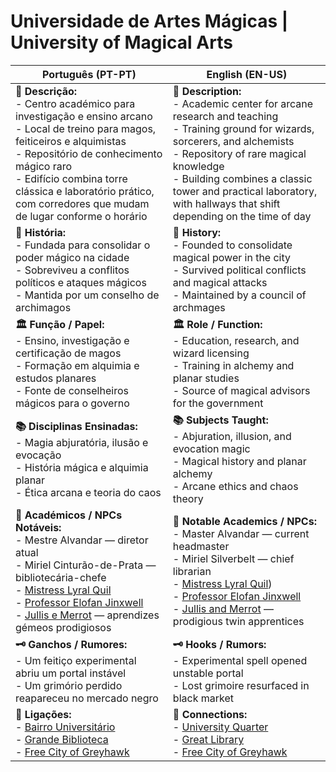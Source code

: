 # Universidade de Artes Mágicas | University of Magical Arts

| **Português (PT-PT)**                                                                                                                                                                                                                                                                                  | **English (EN-US)**                                                                                                                                                                                                                                                                                        |
| ------------------------------------------------------------------------------------------------------------------------------------------------------------------------------------------------------------------------------------------------------------------------------------------------------ | ---------------------------------------------------------------------------------------------------------------------------------------------------------------------------------------------------------------------------------------------------------------------------------------------------------- |
| **📝 Descrição:**<br> - Centro académico para investigação e ensino arcano<br> - Local de treino para magos, feiticeiros e alquimistas<br> - Repositório de conhecimento mágico raro<br> - Edifício combina torre clássica e laboratório prático, com corredores que mudam de lugar conforme o horário | **📝 Description:**<br> - Academic center for arcane research and teaching<br> - Training ground for wizards, sorcerers, and alchemists<br> - Repository of rare magical knowledge<br> - Building combines a classic tower and practical laboratory, with hallways that shift depending on the time of day |
| **📜 História:**<br> - Fundada para consolidar o poder mágico na cidade<br> - Sobreviveu a conflitos políticos e ataques mágicos<br> - Mantida por um conselho de archimagos                                                                                                                           | **📜 History:**<br> - Founded to consolidate magical power in the city<br> - Survived political conflicts and magical attacks<br> - Maintained by a council of archmages                                                                                                                                   |
| **🏛 Função / Papel:**<br> - Ensino, investigação e certificação de magos<br> - Formação em alquimia e estudos planares<br> - Fonte de conselheiros mágicos para o governo                                                                                                                             | **🏛 Role / Function:**<br> - Education, research, and wizard licensing<br> - Training in alchemy and planar studies<br> - Source of magical advisors for the government                                                                                                                                   |
| **📚 Disciplinas Ensinadas:**<br> - Magia abjuratória, ilusão e evocação<br> - História mágica e alquimia planar<br> - Ética arcana e teoria do caos                                                                                                                                                   | **📚 Subjects Taught:**<br> - Abjuration, illusion, and evocation magic<br> - Magical history and planar alchemy<br> - Arcane ethics and chaos theory                                                                                                                                                      |
| **👤 Académicos / NPCs Notáveis:**<br> - Mestre Alvandar — diretor atual<br> - Miriel Cinturão-de-Prata — bibliotecária-chefe<br> - [Mistress Lyral Quil](mistress_lyra_quil.md)<br> - [Professor Elofan Jinxwell]()<br> - [Jullis e Merrot]() — aprendizes gémeos prodigiosos                         | **👤 Notable Academics / NPCs:**<br> - Master Alvandar — current headmaster<br> - Miriel Silverbelt — chief librarian<br> - [Mistress Lyral Quil](mistress_lyra_quil.md))<br> - [Professor Elofan Jinxwell]()<br> - [Jullis and Merrot]() — prodigious twin apprentices                                    |
| **🗝 Ganchos / Rumores:**<br> - Um feitiço experimental abriu um portal instável<br> - Um grimório perdido reapareceu no mercado negro                                                                                                                                                                 | **🗝 Hooks / Rumors:**<br> - Experimental spell opened unstable portal<br> - Lost grimoire resurfaced in black market                                                                                                                                                                                      |
| **📎 Ligações:**<br> - [Bairro Universitário](university_quarter.md)<br> - [Grande Biblioteca](great_library.md)<br> - [Free City of Greyhawk](free_city_of_greyhawk.md)                                                                                                                               | **📎 Connections:**<br> - [University Quarter](university_quarter.md)<br> - [Great Library](great_library.md)<br> - [Free City of Greyhawk](free_city_of_greyhawk.md)                                                                                                                                      |

















